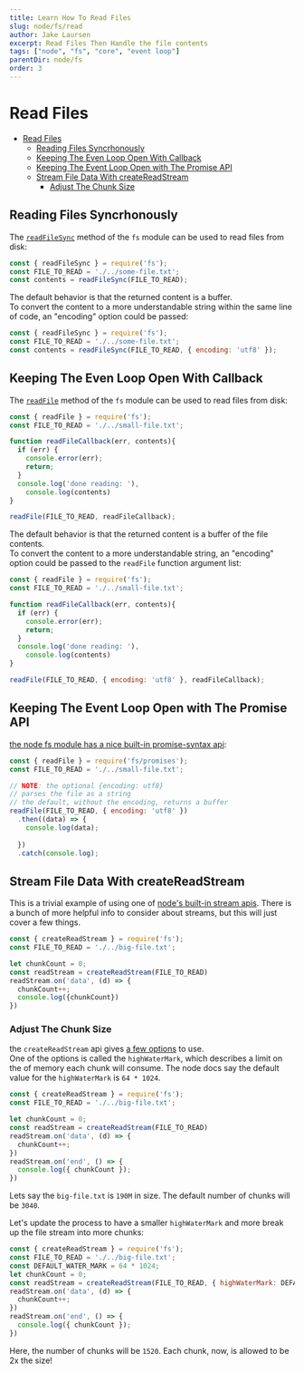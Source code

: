 ```yaml
---
title: Learn How To Read Files
slug: node/fs/read
author: Jake Laursen
excerpt: Read Files Then Handle the file contents
tags: ["node", "fs", "core", "event loop"]
parentDir: node/fs
order: 3
---
```


# Read Files
- [Read Files](#read-files)
  - [Reading Files Syncrhonously](#reading-files-syncrhonously)
  - [Keeping The Even Loop Open With Callback](#keeping-the-even-loop-open-with-callback)
  - [Keeping The Event Loop Open with The Promise API](#keeping-the-event-loop-open-with-the-promise-api)
  - [Stream File Data With createReadStream](#stream-file-data-with-createreadstream)
    - [Adjust The Chunk Size](#adjust-the-chunk-size)

## Reading Files Syncrhonously
The [`readFileSync`](https://nodejs.org/dist/latest-v18.x/docs/api/fs.html#fsreadfilesyncpath-options) method of the `fs` module can be used to read files from disk:
```js
const { readFileSync } = require('fs');
const FILE_TO_READ = './../some-file.txt';
const contents = readFileSync(FILE_TO_READ);
```
The default behavior is that the returned content is a buffer.  
To convert the content to a more understandable string within the same line of code, an "encoding" option could be passed:
```js
const { readFileSync } = require('fs');
const FILE_TO_READ = './../some-file.txt';
const contents = readFileSync(FILE_TO_READ, { encoding: 'utf8' });
```

## Keeping The Even Loop Open With Callback
The [`readFile`](https://nodejs.org/dist/latest-v18.x/docs/api/fs.html#fsreadfilepath-options-callback) method of the `fs` module can be used to read files from disk:
```js
const { readFile } = require('fs');
const FILE_TO_READ = './../small-file.txt';

function readFileCallback(err, contents){
  if (err) {
    console.error(err);
    return;
  }
  console.log('done reading: '),
    console.log(contents)
}

readFile(FILE_TO_READ, readFileCallback);

```
The default behavior is that the returned content is a buffer of the file contents.  
To convert the content to a more understandable string, an "encoding" option could be passed to the `readFile` function argument list:
```js
const { readFile } = require('fs');
const FILE_TO_READ = './../small-file.txt';

function readFileCallback(err, contents){
  if (err) {
    console.error(err);
    return;
  }
  console.log('done reading: '),
    console.log(contents)
}

readFile(FILE_TO_READ, { encoding: 'utf8' }, readFileCallback);
```

## Keeping The Event Loop Open with The Promise API
[the node fs module has a nice built-in promise-syntax api](https://nodejs.org/dist/latest-v18.x/docs/api/fs.html#promises-api):
```js
const { readFile } = require('fs/promises');
const FILE_TO_READ = './../small-file.txt';

// NOTE: the optional {encoding: utf8} 
// parses the file as a string
// the default, without the encoding, returns a buffer
readFile(FILE_TO_READ, { encoding: 'utf8' })
  .then((data) => {
    console.log(data);
    
  })
  .catch(console.log);
```

## Stream File Data With createReadStream
This is a trivial example of using one of [node's built-in stream apis](/node/streams/). There is a bunch of more helpful info to consider about streams, but this will just cover a few things.  

```js
const { createReadStream } = require('fs');
const FILE_TO_READ = './../big-file.txt';

let chunkCount = 0;
const readStream = createReadStream(FILE_TO_READ)
readStream.on('data', (d) => {
  chunkCount++;
  console.log({chunkCount})
})
```

### Adjust The Chunk Size 
the `createReadStream` api gives [a few options](https://nodejs.org/dist/latest-v18.x/docs/api/fs.html#filehandlecreatereadstreamoptions) to use.  
One of the options is called the `highWaterMark`, which describes a limit on the of memory each chunk will consume. The node docs say the default value for the `highWaterMark` is `64 * 1024`.

```js
const { createReadStream } = require('fs');
const FILE_TO_READ = './../big-file.txt';

let chunkCount = 0;
const readStream = createReadStream(FILE_TO_READ)
readStream.on('data', (d) => {
  chunkCount++;
})
readStream.on('end', () => { 
  console.log({ chunkCount });
})
```

Lets say the `big-file.txt` is `190M` in size. The default number of chunks will be `3040`.  


Let's update the process to have a smaller `highWaterMark` and more break up the file stream into more chunks:
```js
const { createReadStream } = require('fs');
const FILE_TO_READ = './../big-file.txt';
const DEFAULT_WATER_MARK = 64 * 1024;
let chunkCount = 0;
const readStream = createReadStream(FILE_TO_READ, { highWaterMark: DEFAULT_WATER_MARK * 2 });
readStream.on('data', (d) => {
  chunkCount++;
})
readStream.on('end', () => { 
  console.log({ chunkCount });
})
```
Here, the number of chunks will be `1520`. Each chunk, now, is allowed to be 2x the size!